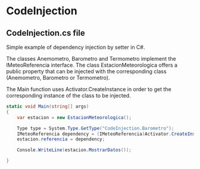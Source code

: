 # CodeInjection

CodeInjection.cs file
---------------------
Simple example of dependency injection by setter in C#.

The classes Anemometro, Barometro and Termometro implement the IMeteoReferencia interface.
The class EstacionMeteorologica offers a public property that can be injected with the corresponding class (Anemometro, Barometro 
or Termometro).  

The Main function uses Activator.CreateInstance in order to get the corresponding instance of the class to be injected.
```C#
static void Main(string[] args)
{
    var estacion = new EstacionMeteorologica();

    Type type = System.Type.GetType("CodeInjection.Barometro");
    IMeteoReferencia dependency = (IMeteoReferencia)Activator.CreateInstance(type);
    estacion.referencia = dependency;

    Console.WriteLine(estacion.MostrarDatos());

}
```
